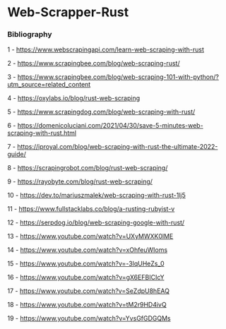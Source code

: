 # Web-Scrapper-Rust


### Bibliography

1 - https://www.webscrapingapi.com/learn-web-scraping-with-rust

2 - https://www.scrapingbee.com/blog/web-scraping-rust/

3 - https://www.scrapingbee.com/blog/web-scraping-101-with-python/?utm_source=related_content

4 - https://oxylabs.io/blog/rust-web-scraping

5 - https://www.scrapingdog.com/blog/web-scraping-with-rust/

6 - https://domenicoluciani.com/2021/04/30/save-5-minutes-web-scraping-with-rust.html

7 - https://iproyal.com/blog/web-scraping-with-rust-the-ultimate-2022-guide/

8 - https://scrapingrobot.com/blog/rust-web-scraping/

9 - https://rayobyte.com/blog/rust-web-scraping/

10 - https://dev.to/mariuszmalek/web-scraping-with-rust-1lj5

11 - https://www.fullstacklabs.co/blog/a-rusting-rubyist-v

12 - https://serpdog.io/blog/web-scraping-google-with-rust/

13 - https://www.youtube.com/watch?v=UXyMWXK0lME

14 - https://www.youtube.com/watch?v=xOhfeuWIoms

15 - https://www.youtube.com/watch?v=-3lqUHeZs_0

16 - https://www.youtube.com/watch?v=gX6EFBICIcY

17 - https://www.youtube.com/watch?v=SeZdpU8hEAQ

18 - https://www.youtube.com/watch?v=tM2r9HD4ivQ

19 - https://www.youtube.com/watch?v=YvsGfGDGQMs
